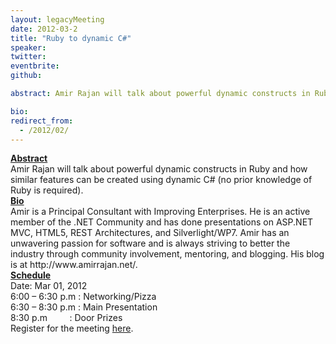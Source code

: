 ```yaml
---
layout: legacyMeeting
date: 2012-03-2
title: "Ruby to dynamic C#"
speaker:
twitter:
eventbrite:
github:

abstract: Amir Rajan will talk about powerful dynamic constructs in Ruby and how similar features can be created using dynamic C# (no prior knowledge of Ruby is required).

bio:
redirect_from:
  - /2012/02/
---
```


<div id="_mcePaste"><strong><span style="text-decoration: underline;">Abstract</span></strong></div>
<div id="_mcePaste">Amir Rajan will talk about powerful dynamic constructs in Ruby and how similar features can be created using dynamic C# (no prior knowledge of Ruby is required).</div>
<div></div>
<div id="_mcePaste"><strong><span style="text-decoration: underline;">Bio</span></strong></div>
<div id="_mcePaste">Amir is a Principal Consultant with Improving Enterprises. He is an active member of the .NET Community and has done presentations on ASP.NET MVC, HTML5, REST Architectures, and Silverlight/WP7. Amir has an unwavering passion for software and is always striving to better the industry through community involvement, mentoring, and blogging. His blog is at http://www.amirrajan.net/.</div>
<div></div>
<div id="_mcePaste"><span style="text-decoration: underline;"><strong>Schedule</strong></span></div>
<div id="_mcePaste">Date: Mar 01, 2012</div>
<div id="_mcePaste">6:00 &#8211; 6:30 p.m : Networking/Pizza</div>
<div id="_mcePaste">6:30 &#8211; 8:30 p.m : Main Presentation</div>
<div id="_mcePaste">8:30 p.m &nbsp; &nbsp; &nbsp; &nbsp; : Door Prizes</div>
<div></div>
<div id="_mcePaste">Register for the meeting <a href="http://www.eventbrite.com/event/2958040579">here</a>.</div>


